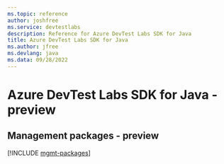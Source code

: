 ```yaml
---
ms.topic: reference
author: joshfree
ms.service: devtestlabs
description: Reference for Azure DevTest Labs SDK for Java
title: Azure DevTest Labs SDK for Java
ms.author: jfree
ms.devlang: java
ms.data: 09/28/2022
---
```

# Azure DevTest Labs SDK for Java - preview

## Management packages - preview
[!INCLUDE [mgmt-packages](devtest-labs-mgmt-index.md)]